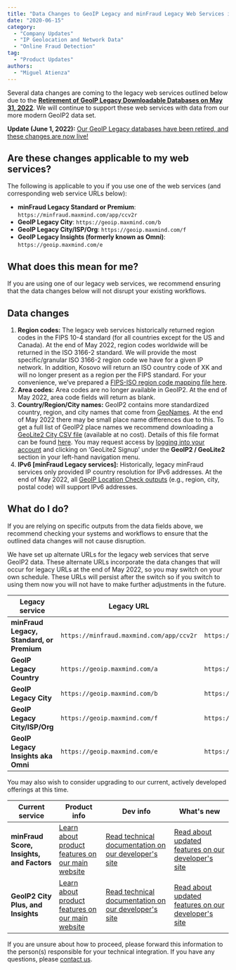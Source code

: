 ```yaml
---
title: "Data Changes to GeoIP Legacy and minFraud Legacy Web Services in May 2022"
date: "2020-06-15"
category:
  - "Company Updates"
  - "IP Geolocation and Network Data"
  - "Online Fraud Detection"
tag:
  - "Product Updates"
authors:
  - "Miguel Atienza"
---
```


Several data changes are coming to the legacy web services outlined below due to
the [**Retirement of GeoIP Legacy Downloadable Databases on May 31,
2022**](https://blog.maxmind.com/2020/06/01/retirement-of-geoip-legacy-downloadable-databases-in-may-2022/).
We will continue to support these web services with data from our more modern
GeoIP2 data set.

**Update (June 1, 2022):** [Our GeoIP Legacy databases have been retired, and
these changes are now live!](/2022/06/geoip-legacy-databases-have-been-retired)

## Are these changes applicable to my web services?

The following is applicable to you if you use one of the web services (and
corresponding web service URLs below):

* **minFraud Legacy Standard or Premium**:
  `https://minfraud.maxmind.com/app/ccv2r`
* **GeoIP Legacy City**: `https://geoip.maxmind.com/b`
* **GeoIP Legacy City/ISP/Org**: `https://geoip.maxmind.com/f`
* **GeoIP Legacy Insights (formerly known as Omni)**:
  `https://geoip.maxmind.com/e`

## What does this mean for me?

If you are using one of our legacy web services, we recommend ensuring that the
data changes below will not disrupt your existing workflows.

## Data changes

<!--lint disable ordered-list-marker-value -->

1. **Region codes:**
   The legacy web services historically returned region codes in the FIPS 10-4
   standard (for all countries except for the US and Canada). At the end of May
   2022, region codes worldwide will be returned in the ISO 3166-2 standard. We
   will provide the most specific/granular ISO 3166-2 region code we have for a
   given IP network. In addition, Kosovo will return an ISO country code of XK and
   will no longer present as a region per the FIPS standard. For your convenience,
   we’ve prepared a [FIPS-ISO region code mapping file
   here](https://dev.maxmind.com/geoip/geoip2/whats-new-in-geoip2/#ISO_31662,_FIPS_104,_and_Country_Subdivisions).
1. **Area codes:**
   Area codes are no longer available in GeoIP2. At the end of May 2022, area code
   fields will return as blank.
1. **Country/Region/City names:**
   GeoIP2 contains more standardized country, region, and city names that come from
   [GeoNames](https://www.geonames.org/). At the end of May 2022 there may be small
   place name differences due to this. To get a full list of GeoIP2 place names we
   recommend downloading a [GeoLite2 City CSV
   file](https://dev.maxmind.com/geoip/geoip2/geolite2/) (available at no cost).
   Details of this file format can be found
   [here](https://dev.maxmind.com/geoip/geoip2/geoip2-city-country-csv-databases/#csv-databases).
   You may request access by [logging into your
   account](https://www.maxmind.com/en/account/login) and clicking on ‘GeoLite2
   Signup’ under the **GeoIP2 / GeoLite2** section in your left-hand navigation
   menu.
1. **IPv6 \[minFraud Legacy services]:**
   Historically, legacy minFraud services only provided IP country resolution for
   IPv6 addresses. At the end of May 2022, all [GeoIP Location Check
   outputs](https://dev.maxmind.com/minfraud/minfraud-legacy/#GeoIP_Location_Checks)
   (e.g., region, city, postal code) will support IPv6 addresses.

## What do I do?

If you are relying on specific outputs from the data fields above, we recommend
checking your systems and workflows to ensure that the outlined data changes
will not cause disruption.

We have set up alternate URLs for the legacy web services that serve GeoIP2
data. These alternate URLs incorporate the data changes that will occur for
legacy URLs at the end of May 2022, so you may switch on your own schedule.
These URLs will persist after the switch so if you switch to using them now you
will not have to make further adjustments in the future.

| Legacy service                            | Legacy URL                               | Alternate URL (with data changes)                   |
| ----------------------------------------- | ---------------------------------------- | --------------------------------------------------- |
| **minFraud Legacy, Standard, or Premium** | `https://minfraud.maxmind.com/app/ccv2r` | `https://minfraud.maxmind.com/minfraud/v1.0/legacy` |
| **GeoIP Legacy Country**                  | `https://geoip.maxmind.com/a`            | `https://geoip.maxmind.com/geoip/v1.0/country`      |
| **GeoIP Legacy City**                     | `https://geoip.maxmind.com/b`            | `https://geoip.maxmind.com/geoip/v1.0/city`         |
| **GeoIP Legacy City/ISP/Org**             | `https://geoip.maxmind.com/f`            | `https://geoip.maxmind.com/geoip/v1.0/city-isp-org` |
| **GeoIP Legacy Insights aka Omni**        | `https://geoip.maxmind.com/e`            | `https://geoip.maxmind.com/geoip/v1.0/insights`     |

You may also wish to consider upgrading to our current, actively developed
offerings at this time.

| Current service                           | Product info                                                                                               | Dev info                                                                                                   | What's new                                                                                                                                 |
| ----------------------------------------- | ---------------------------------------------------------------------------------------------------------- | ---------------------------------------------------------------------------------------------------------- | ------------------------------------------------------------------------------------------------------------------------------------------ |
| **minFraud Score, Insights, and Factors** | [Learn about product features on our main website](https://www.maxmind.com/en/solutions/minfraud-services) | [Read technical documentation on our developer's site](https://dev.maxmind.com/minfraud/)                  | [Read about updated features on our developer's site](https://dev.maxmind.com/minfraud/whats-new-in-minfraud-score-and-minfraud-insights/) |
| **GeoIP2 City Plus, and Insights**        | [Learn about product features on our main website](https://www.maxmind.com/en/geoip2-precision-services)   | [Read technical documentation on our developer's site](https://dev.maxmind.com/geoip/geoip2/web-services/) | [Read about updated features on our developer's site](https://dev.maxmind.com/geoip/geoip2/whats-new-in-geoip2/)                           |

If you are unsure about how to proceed, please forward this information to the
person(s) responsible for your technical integration. If you have any questions,
please [contact us](https://support.maxmind.com/hc/en-us/requests/new/).
